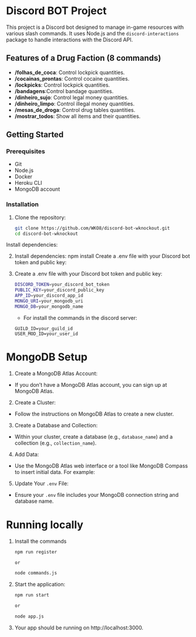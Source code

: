 # Discord BOT Project

This project is a Discord bot designed to manage in-game resources with various slash commands. It uses Node.js and the `discord-interactions` package to handle interactions with the Discord API.

## Features of a Drug Faction (8 commands)

- **/folhas_de_coca**: Control lockpick quantities.
- **/cocainas_prontas**: Control cocaine quantities.
- **/lockpicks**: Control lockpick quantities.
- **/bandagens**:Control bandage quantities.
- **/dinheiro_sujo**: Control legal money quantities.
- **/dinheiro_limpo**: Control illegal money quantities.
- **/mesas_de_droga**: Control drug tables quantities.
- **/mostrar_todos**: Show all items and their quantities.

## Getting Started

### Prerequisites

- Git
- Node.js
- Docker
- Heroku CLI
- MongoDB account

### Installation

1. Clone the repository:

   ```bash
   git clone https://github.com/WKO8/discord-bot-wknockout.git
   cd discord-bot-wknockout
Install dependencies:

2. Install dependencies:
npm install
Create a .env file with your Discord bot token and public key:

3. Create a .env file with your Discord bot token and public key:
      ```bash
      DISCORD_TOKEN=your_discord_bot_token
      PUBLIC_KEY=your_discord_public_key
      APP_ID=your_discord_app_id
      MONGO_URI=your_mongodb_uri
      MONGO_DB=your_mongodb_name
      ```
      - For install the commands in the discord server:
      ```
      GUILD_ID=your_guild_id
      USER_MOD_ID=your_user_id
      ```
# MongoDB Setup
1. Create a MongoDB Atlas Account:
- If you don’t have a MongoDB Atlas account, you can sign up at MongoDB Atlas.

2. Create a Cluster:
- Follow the instructions on MongoDB Atlas to create a new cluster.

3. Create a Database and Collection:
- Within your cluster, create a database (e.g., `database_name`) and a collection (e.g., `collection_name`).

4. Add Data:
- Use the MongoDB Atlas web interface or a tool like MongoDB Compass to insert initial data. For example:

5. Update Your `.env` File:
- Ensure your `.env` file includes your MongoDB connection string and database name.

# Running locally
1. Install the commands
    ```bash
    npm run register

    or

    node commands.js
    ```
1. Start the application:
    ```bash
    npm run start 

    or

    node app.js
    ```

2. Your app should be running on http://localhost:3000.
